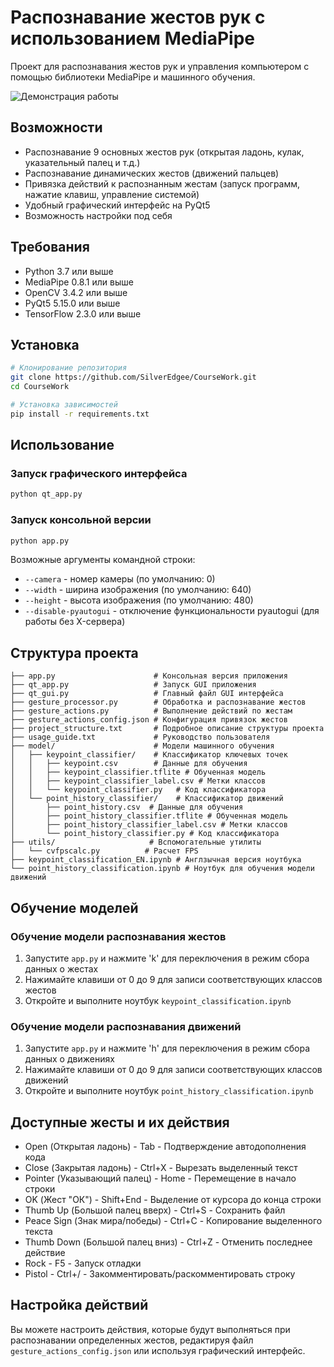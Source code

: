 # Распознавание жестов рук с использованием MediaPipe

Проект для распознавания жестов рук и управления компьютером с помощью библиотеки MediaPipe и машинного обучения.

![Демонстрация работы](https://user-images.githubusercontent.com/37477845/102222442-c452cd00-3f26-11eb-93ec-c387c98231be.gif)

## Возможности

- Распознавание 9 основных жестов рук (открытая ладонь, кулак, указательный палец и т.д.)
- Распознавание динамических жестов (движений пальцев)
- Привязка действий к распознанным жестам (запуск программ, нажатие клавиш, управление системой)
- Удобный графический интерфейс на PyQt5
- Возможность настройки под себя

## Требования

- Python 3.7 или выше
- MediaPipe 0.8.1 или выше
- OpenCV 3.4.2 или выше
- PyQt5 5.15.0 или выше
- TensorFlow 2.3.0 или выше

## Установка

```bash
# Клонирование репозитория
git clone https://github.com/SilverEdgee/CourseWork.git
cd CourseWork

# Установка зависимостей
pip install -r requirements.txt
```

## Использование

### Запуск графического интерфейса

```bash
python qt_app.py
```

### Запуск консольной версии

```bash
python app.py
```

Возможные аргументы командной строки:
- `--camera` - номер камеры (по умолчанию: 0)
- `--width` - ширина изображения (по умолчанию: 640)
- `--height` - высота изображения (по умолчанию: 480)
- `--disable-pyautogui` - отключение функциональности pyautogui (для работы без X-сервера)

## Структура проекта

```
├── app.py                      # Консольная версия приложения
├── qt_app.py                   # Запуск GUI приложения
├── qt_gui.py                   # Главный файл GUI интерфейса
├── gesture_processor.py        # Обработка и распознавание жестов
├── gesture_actions.py          # Выполнение действий по жестам
├── gesture_actions_config.json # Конфигурация привязок жестов
├── project_structure.txt       # Подробное описание структуры проекта
├── usage_guide.txt             # Руководство пользователя
├── model/                      # Модели машинного обучения
│   ├── keypoint_classifier/    # Классификатор ключевых точек
│   │   ├── keypoint.csv        # Данные для обучения
│   │   ├── keypoint_classifier.tflite # Обученная модель
│   │   ├── keypoint_classifier_label.csv # Метки классов
│   │   └── keypoint_classifier.py   # Код классификатора
│   └── point_history_classifier/    # Классификатор движений
│       ├── point_history.csv  # Данные для обучения
│       ├── point_history_classifier.tflite # Обученная модель
│       ├── point_history_classifier_label.csv # Метки классов
│       └── point_history_classifier.py # Код классификатора
├── utils/                     # Вспомогательные утилиты
│   └── cvfpscalc.py          # Расчет FPS
├── keypoint_classification_EN.ipynb # Англзычная версия ноутбука
└── point_history_classification.ipynb # Ноутбук для обучения модели движений
```

## Обучение моделей

### Обучение модели распознавания жестов

1. Запустите `app.py` и нажмите 'k' для переключения в режим сбора данных о жестах
2. Нажимайте клавиши от 0 до 9 для записи соответствующих классов жестов
3. Откройте и выполните ноутбук `keypoint_classification.ipynb`

### Обучение модели распознавания движений

1. Запустите `app.py` и нажмите 'h' для переключения в режим сбора данных о движениях
2. Нажимайте клавиши от 0 до 9 для записи соответствующих классов движений
3. Откройте и выполните ноутбук `point_history_classification.ipynb`

## Доступные жесты и их действия

- Open (Открытая ладонь) - Tab - Подтверждение автодополнения кода
- Close (Закрытая ладонь) - Ctrl+X - Вырезать выделенный текст
- Pointer (Указывающий палец) - Home - Перемещение в начало строки
- OK (Жест "ОК") - Shift+End - Выделение от курсора до конца строки
- Thumb Up (Большой палец вверх) - Ctrl+S - Сохранить файл
- Peace Sign (Знак мира/победы) - Ctrl+C - Копирование выделенного текста
- Thumb Down (Большой палец вниз) - Ctrl+Z - Отменить последнее действие
- Rock - F5 - Запуск отладки
- Pistol - Ctrl+/ - Закомментировать/раскомментировать строку

## Настройка действий

Вы можете настроить действия, которые будут выполняться при распознавании определенных жестов, редактируя файл `gesture_actions_config.json` или используя графический интерфейс.